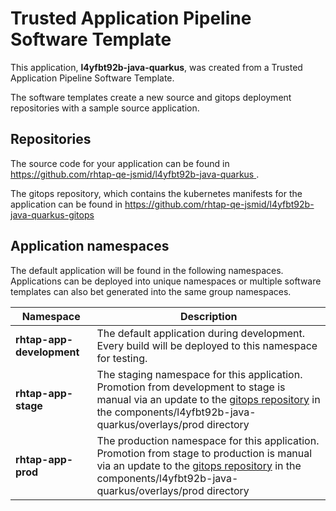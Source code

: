 # Trusted Application Pipeline Software Template

This application, **l4yfbt92b-java-quarkus**, was created from a Trusted Application Pipeline Software Template.

The software templates create a new source and gitops deployment repositories with a sample source application. 

## Repositories

The source code for your application can be found in [https://github.com/rhtap-qe-jsmid/l4yfbt92b-java-quarkus ](https://github.com/rhtap-qe-jsmid/l4yfbt92b-java-quarkus ).
 
The gitops repository, which contains the kubernetes manifests for the application can be found in 
[https://github.com/rhtap-qe-jsmid/l4yfbt92b-java-quarkus-gitops ](https://github.com/rhtap-qe-jsmid/l4yfbt92b-java-quarkus-gitops ) 

## Application namespaces 

The default application will be found in the following namespaces. Applications can be deployed into unique namespaces or multiple software templates can also bet generated into the same group namespaces.  

|  Namespace   |  Description   |  
| -------- | -------- |   
| **rhtap-app-development** | The default application during development. Every build will be deployed to this namespace for testing. | 
| **rhtap-app-stage** | The staging namespace for this application. Promotion from development to stage is manual via an update to the [gitops repository](https://github.com/rhtap-qe-jsmid/l4yfbt92b-java-quarkus-gitops ) in the components/l4yfbt92b-java-quarkus/overlays/prod directory |  
| **rhtap-app-prod** | The production namespace for this application. Promotion from stage to production is manual via an update to the [gitops repository](https://github.com/rhtap-qe-jsmid/l4yfbt92b-java-quarkus-gitops ) in the components/l4yfbt92b-java-quarkus/overlays/prod directory | 